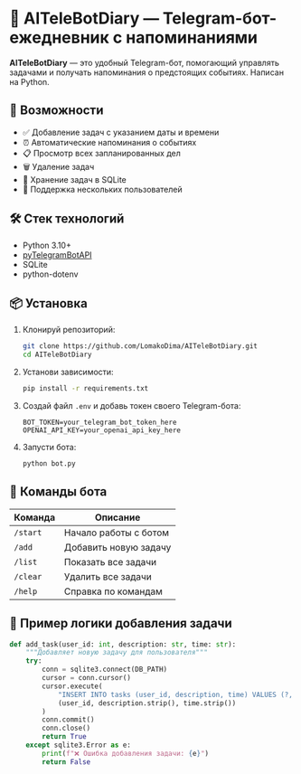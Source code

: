 # 📝 AITeleBotDiary — Telegram-бот-ежедневник с напоминаниями

**AITeleBotDiary** — это удобный Telegram-бот, помогающий управлять задачами и получать напоминания о предстоящих событиях. Написан на Python.

## 🚀 Возможности

- ✅ Добавление задач с указанием даты и времени
- ⏰ Автоматические напоминания о событиях
- 📋 Просмотр всех запланированных дел
- 🗑 Удаление задач
- 💾 Хранение задач в SQLite
- 👥 Поддержка нескольких пользователей

## 🛠 Стек технологий

- Python 3.10+
- [pyTelegramBotAPI](https://github.com/eternnoir/pyTelegramBotAPI)
- SQLite
- python-dotenv

## 📦 Установка

1. Клонируй репозиторий:

    ```bash
    git clone https://github.com/LomakoDima/AITeleBotDiary.git
    cd AITeleBotDiary
    ```

2. Установи зависимости:

    ```bash
    pip install -r requirements.txt
    ```

3. Создай файл `.env` и добавь токен своего Telegram-бота:

    ```env
    BOT_TOKEN=your_telegram_bot_token_here
    OPENAI_API_KEY=your_openai_api_key_here
    ```

4. Запусти бота:

    ```bash
    python bot.py
    ```

## 💬 Команды бота

| Команда      | Описание                      |
|--------------|-------------------------------|
| `/start`     | Начало работы с ботом         |
| `/add`       | Добавить новую задачу         |
| `/list`      | Показать все задачи           |
| `/clear`     | Удалить все задачи            |
| `/help`      | Справка по командам           |

## 🧠 Пример логики добавления задачи

```python
def add_task(user_id: int, description: str, time: str):
    """Добавляет новую задачу для пользователя"""
    try:
        conn = sqlite3.connect(DB_PATH)
        cursor = conn.cursor()
        cursor.execute(
            "INSERT INTO tasks (user_id, description, time) VALUES (?, ?, ?)",
            (user_id, description.strip(), time.strip())
        )
        conn.commit()
        conn.close()
        return True
    except sqlite3.Error as e:
        print(f"❌ Ошибка добавления задачи: {e}")
        return False
